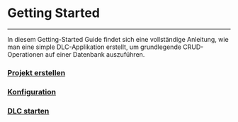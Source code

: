 # Getting Started

<hr/>

In diesem Getting-Started Guide findet sich eine vollständige Anleitung, wie man eine simple DLC-Applikation erstellt, 
um grundlegende CRUD-Operationen auf einer Datenbank auszuführen.

### <a href="./create_project.md">Projekt erstellen</a>
### <a href="./configuration.md">Konfiguration</a>
### <a href="./run_application.md">DLC starten</a>
